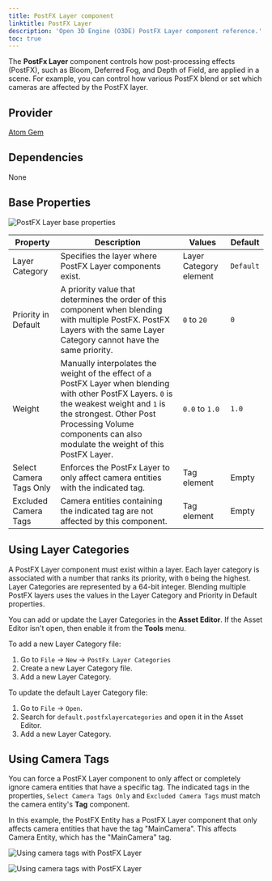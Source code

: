 ```yaml
---
title: PostFX Layer component
linktitle: PostFX Layer
description: 'Open 3D Engine (O3DE) PostFX Layer component reference.'
toc: true
---
```


The **PostFx Layer** component controls how post-processing effects (PostFX), such as Bloom, Deferred Fog, and Depth of Field, are applied in a scene. For example, you can control how various PostFX blend or set which cameras are affected by the PostFX layer.

## Provider ##

[Atom Gem](/docs/user-guide/gems/reference/rendering/atom/atom/)


## Dependencies

None


## Base Properties

![PostFX Layer base properties](/images/user-guide/components/reference/atom/post-processing-volumes/postfx-layer.png)

| Property | Description | Values | Default |
| - | - | - | - |
| Layer Category | Specifies the layer where PostFX Layer components exist. | Layer Category element | `Default` |
| Priority in Default | A priority value that determines the order of this component when blending with multiple PostFX. PostFX Layers with the same Layer Category cannot have the same priority. | `0` to `20` | `0` |
| Weight | Manually interpolates the weight of the effect of a PostFX Layer when blending with other PostFX Layers. `0` is the weakest weight and `1` is the strongest. Other Post Processing Volume components can also modulate the weight of this PostFX Layer. | `0.0` to `1.0` | `1.0` |
| Select Camera Tags Only | Enforces the PostFx Layer to only affect camera entities with the indicated tag. | Tag element | Empty |
|Excluded Camera Tags | Camera entities containing the indicated tag are not affected by this component. | Tag element | Empty|

## Using Layer Categories

A PostFX Layer component must exist within a layer. Each layer category is associated with a number that ranks its priority, with `0` being the highest. Layer Categories are represented by a 64-bit integer. Blending multiple PostFX layers uses the values in the Layer Category and Priority in Default properties.

You can add or update the Layer Categories in the **Asset Editor**. If the Asset Editor isn't open, then enable it from the **Tools** menu.

To add a new Layer Category file:
1. Go to `File` &rarr; `New` &rarr; `PostFx Layer Categories`
2. Create a new Layer Category file.
3. Add a new Layer Category.
   
To update the default Layer Category file:
1. Go to `File` &rarr; `Open`.
2. Search for `default.postfxlayercategories` and open it in the Asset Editor.
3. Add a new Layer Category.


## Using Camera Tags

You can force a PostFX Layer component to only affect or completely ignore camera entities that have a specific tag. The indicated tags in the properties, `Select Camera Tags Only` and `Excluded Camera Tags` must match the camera entity's **Tag** component. 

In this example, the PostFX Entity has a PostFX Layer component that only affects camera entities that have the tag "MainCamera". This affects Camera Entity, which has the "MainCamera" tag. 

![Using camera tags with PostFX Layer](/images/user-guide/components/reference/atom/post-processing-volumes/postfx-layer-camera-tags-1.png)

![Using camera tags with PostFX Layer](/images/user-guide/components/reference/atom/post-processing-volumes/postfx-layer-camera-tags-2.png)